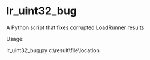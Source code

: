 lr_uint32_bug
=============

A Python script that fixes corrupted LoadRunner results

Usage:

lr_uint32_bug.py c:\result\file\location

